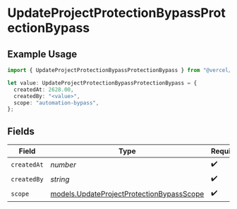 # UpdateProjectProtectionBypassProtectionBypass

## Example Usage

```typescript
import { UpdateProjectProtectionBypassProtectionBypass } from "@vercel/sdk/models/updateprojectprotectionbypassop.js";

let value: UpdateProjectProtectionBypassProtectionBypass = {
  createdAt: 2628.00,
  createdBy: "<value>",
  scope: "automation-bypass",
};
```

## Fields

| Field                                                                                        | Type                                                                                         | Required                                                                                     | Description                                                                                  |
| -------------------------------------------------------------------------------------------- | -------------------------------------------------------------------------------------------- | -------------------------------------------------------------------------------------------- | -------------------------------------------------------------------------------------------- |
| `createdAt`                                                                                  | *number*                                                                                     | :heavy_check_mark:                                                                           | N/A                                                                                          |
| `createdBy`                                                                                  | *string*                                                                                     | :heavy_check_mark:                                                                           | N/A                                                                                          |
| `scope`                                                                                      | [models.UpdateProjectProtectionBypassScope](../models/updateprojectprotectionbypassscope.md) | :heavy_check_mark:                                                                           | N/A                                                                                          |